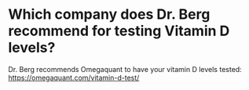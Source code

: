 # Which company does Dr. Berg recommend for testing Vitamin D levels?

Dr. Berg recommends Omegaquant to have your vitamin D levels tested: https://omegaquant.com/vitamin-d-test/